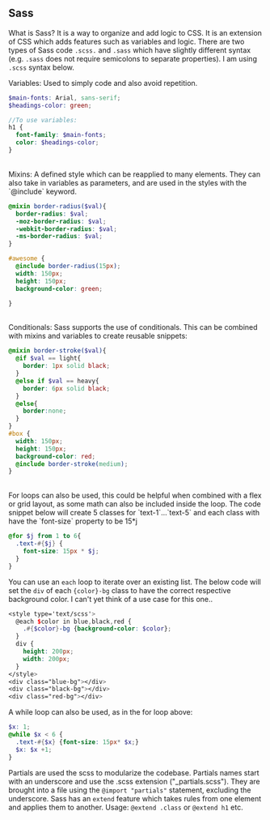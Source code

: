 ## Sass
What is Sass? It is a way to organize and add logic to CSS. It is an extension of CSS which adds features such as variables and logic. There are two types of Sass code `.scss.` and `.sass` which have slightly different syntax (e.g. `.sass` does not require semicolons to separate properties). I am using `.scss` syntax below.

Variables: Used to simply code and also avoid repetition.
```scss
$main-fonts: Arial, sans-serif;
$headings-color: green;

//To use variables:
h1 {
  font-family: $main-fonts;
  color: $headings-color;
}
```
<br>
Mixins: A defined style which can be reapplied to many elements. They can also take in variables as parameters, and are used in the styles with the `@include` keyword.

```scss
@mixin border-radius($val){
  border-radius: $val;
  -moz-border-radius: $val;
  -webkit-border-radius: $val;
  -ms-border-radius: $val;
}

#awesome {
  @include border-radius(15px);
  width: 150px;
  height: 150px;
  background-color: green;

}
```

<br>
Conditionals: Sass supports the use of conditionals. This can be combined with mixins and variables to create reusable snippets:

```scss
@mixin border-stroke($val){
  @if $val == light{
    border: 1px solid black;
  }
  @else if $val == heavy{
    border: 6px solid black;
  }
  @else{
    border:none;
  }
}
#box {
  width: 150px;
  height: 150px;
  background-color: red;
  @include border-stroke(medium);
}
```
<br>
For loops can also be used, this could be helpful when combined with a flex or grid layout, as some math can also be included inside the loop. The code snippet below will create 5 classes for `text-1`...`text-5` and each class with have the `font-size` property to be 15*j

```scss
@for $j from 1 to 6{
  .text-#{$j} {
    font-size: 15px * $j;
  }
}
```
You can use an `each` loop to iterate over an existing list. The below code will set the `div` of each `{color}-bg` class to have the correct respective background color. I can't yet think of a use case for this one..
```scss
<style type='text/scss'>
  @each $color in blue,black,red {
    .#{$color}-bg {background-color: $color};
  }
  div {
    height: 200px;
    width: 200px;
  }
</style>
<div class="blue-bg"></div>
<div class="black-bg"></div>
<div class="red-bg"></div>

```

A while loop can also be used, as in the for loop above:
```scss
$x: 1;
@while $x < 6 {
  .text-#{$x} {font-size: 15px* $x;}
  $x: $x +1;
}
```


Partials are used the scss to modularize the codebase. Partials names start with an underscore and use the .scss extension ("_partials.scss"). They are brought into a file using the ` @import "partials" ` statement, excluding the underscore.
Sass has an `extend` feature which takes rules from one element and applies them to another. Usage: `@extend .class` or `@extend h1` etc.
